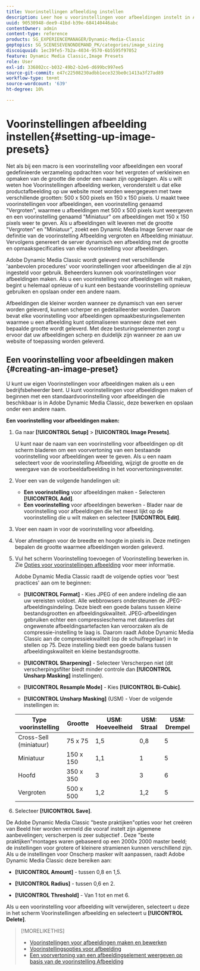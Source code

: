 ```yaml
---
title: Voorinstellingen afbeelding instellen
description: Leer hoe u voorinstellingen voor afbeeldingen instelt in Adobe Dynamic Media Classic.
uuid: 90530948-dee9-41bd-b39e-684140446abc
contentOwner: admin
content-type: reference
products: SG_EXPERIENCEMANAGER/Dynamic-Media-Classic
geptopics: SG_SCENESEVENONDEMAND_PK/categories/image_sizing
discoiquuid: 1ec39fe5-7b2a-4034-9570-6b5595f97052
feature: Dynamic Media Classic,Image Presets
role: User
exl-id: 336802cc-b032-49b2-b2e6-d699bc997ee5
source-git-commit: e47c22508230adbb1ece323be0c1413a3f27ad89
workflow-type: tm+mt
source-wordcount: '639'
ht-degree: 10%

---
```


# Voorinstellingen afbeelding instellen{#setting-up-image-presets}

Net als bij een macro is een voorinstelling voor afbeeldingen een vooraf gedefinieerde verzameling opdrachten voor het vergroten of verkleinen en opmaken van de grootte die onder een naam zijn opgeslagen. Als u wilt weten hoe Voorinstellingen afbeelding werken, veronderstelt u dat elke productafbeelding op uw website moet worden weergegeven met twee verschillende grootten: 500 x 500 pixels en 150 x 150 pixels. U maakt twee voorinstellingen voor afbeeldingen, een voorinstelling genaamd &quot;Vergroten&quot;, waarmee u afbeeldingen met 500 x 500 pixels kunt weergeven en een voorinstelling genaamd &quot;Miniatuur&quot; om afbeeldingen met 150 x 150 pixels weer te geven. Als u afbeeldingen wilt leveren met de grootte &quot;Vergroten&quot; en &quot;Miniatuur&quot;, zoekt een Dynamic Media Image Server naar de definitie van de voorinstelling Afbeelding vergroten en Afbeelding miniatuur. Vervolgens genereert de server dynamisch een afbeelding met de grootte en opmaakspecificaties van elke voorinstelling voor afbeeldingen.

Adobe Dynamic Media Classic wordt geleverd met verschillende &#39;aanbevolen procedures&#39; voor voorinstellingen voor afbeeldingen die al zijn ingesteld voor gebruik. Beheerders kunnen ook voorinstellingen voor afbeeldingen maken. Als u een voorinstelling voor afbeeldingen wilt maken, begint u helemaal opnieuw of u kunt een bestaande voorinstelling opnieuw gebruiken en opslaan onder een andere naam.

Afbeeldingen die kleiner worden wanneer ze dynamisch van een server worden geleverd, kunnen scherper en gedetailleerder worden. Daarom bevat elke voorinstelling voor afbeeldingen opmaakbesturingselementen waarmee u een afbeelding kunt optimaliseren wanneer deze met een bepaalde grootte wordt geleverd. Met deze besturingselementen zorgt u ervoor dat uw afbeeldingen scherp en duidelijk zijn wanneer ze aan uw website of toepassing worden geleverd.

## Een voorinstelling voor afbeeldingen maken {#creating-an-image-preset}

U kunt uw eigen Voorinstellingen voor afbeeldingen maken als u een bedrijfsbeheerder bent. U kunt voorinstellingen voor afbeeldingen maken of beginnen met een standaardvoorinstelling voor afbeeldingen die beschikbaar is in Adobe Dynamic Media Classic, deze bewerken en opslaan onder een andere naam.

**Een voorinstelling voor afbeeldingen maken:**

1. Ga naar **[!UICONTROL Setup]** > **[!UICONTROL Image Presets]**.

   U kunt naar de naam van een voorinstelling voor afbeeldingen op dit scherm bladeren om een voorvertoning van een bestaande voorinstelling voor afbeeldingen weer te geven. Als u een naam selecteert voor de voorinstelling Afbeelding, wijzigt de grootte en de weergave van de voorbeeldafbeelding in het voorvertoningsvenster.

1. Voer een van de volgende handelingen uit:

   * **Een voorinstelling**  voor afbeeldingen maken - Selecteren  **[!UICONTROL Add]**.
   * **Een voorinstelling**  voor afbeeldingen bewerken - Blader naar de voorinstelling voor afbeeldingen die het meest lijkt op de voorinstelling die u wilt maken en selecteer  **[!UICONTROL Edit]**.

1. Voer een naam in voor de voorinstelling voor afbeelding.
1. Voer afmetingen voor de breedte en hoogte in pixels in. Deze metingen bepalen de grootte waarmee afbeeldingen worden geleverd.
1. Vul het scherm Voorinstelling toevoegen of Voorinstelling bewerken in. Zie [Opties voor voorinstellingen afbeelding](application-setup.md#image_preset_options) voor meer informatie.

   Adobe Dynamic Media Classic raadt de volgende opties voor &#39;best practices&#39; aan om te beginnen:

   * **[!UICONTROL Format]** - Kies JPEG of een andere indeling die aan uw vereisten voldoet. Alle webbrowsers ondersteunen de JPEG-afbeeldingsindeling. Deze biedt een goede balans tussen kleine bestandsgrootten en afbeeldingskwaliteit. JPEG-afbeeldingen gebruiken echter een compressieschema met dataverlies dat ongewenste afbeeldingsartefacten kan veroorzaken als de compressie-instelling te laag is. Daarom raadt Adobe Dynamic Media Classic aan de compressiekwaliteit (op de schuifregelaar) in te stellen op 75. Deze instelling biedt een goede balans tussen afbeeldingskwaliteit en kleine bestandsgrootte.

   * **[!UICONTROL Sharpening]** - Selecteer Verscherpen niet (dit verscherpingsfilter biedt minder controle dan  **[!UICONTROL Unsharp Masking]** instellingen).

   * **[!UICONTROL Resample Mode]** - Kies  **[!UICONTROL Bi-Cubic]**.

   * **[!UICONTROL Unsharp Masking]** (USM) - Voer de volgende instellingen in:

   | Type voorinstelling | Grootte | USM: Hoeveelheid | USM: Straal | USM: Drempel |
   | --- | --- | --- | --- | --- |
   | Cross-Sell (miniatuur) | 75 x 75 | 1,5 | 0,8 | 5 |
   | Miniatuur | 150 x 150 | 1,1 | 1 | 5 |
   | Hoofd | 350 x 350 | 3 | 3 | 6 |
   | Vergroten | 500 x 500 | 1,2 | 1,2 | 5 |

1. Selecteer **[!UICONTROL Save]**.

De Adobe Dynamic Media Classic &quot;beste praktijken&quot;opties voor het creëren van Beeld hier worden vermeld die vooraf instelt zijn algemene aanbevelingen; verscherpen is zeer subjectief . Deze &quot;beste praktijken&quot;montages waren gebaseerd op een 2000x 2000 master beeld; de instellingen voor grotere of kleinere stramienen kunnen verschillend zijn. Als u de instellingen voor Onscherp masker wilt aanpassen, raadt Adobe Dynamic Media Classic deze bereiken aan:

* **[!UICONTROL Amount]** - tussen 0,8 en 1,5.

* **[!UICONTROL Radius]** - tussen 0,6 en 2.

* **[!UICONTROL Threshold]** - Van 1 tot en met 6.

Als u een voorinstelling voor afbeelding wilt verwijderen, selecteert u deze in het scherm Voorinstellingen afbeelding en selecteert u **[!UICONTROL Delete]**.

>[!MORELIKETHIS]
>
>* [Voorinstellingen voor afbeeldingen maken en bewerken](application-setup.md#creating_and_editing_image_presets)
>* [Voorinstellingsopties voor afbeelding](application-setup.md#image_preset_options)
>* [Een voorvertoning van een afbeeldingselement weergeven op basis van de voorinstelling Afbeelding](previewing-asset.md#previewing_an_image_asset_based_on_its_image_preset)

